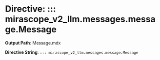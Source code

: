 # Directive: ::: mirascope_v2_llm.messages.message.Message

**Output Path**: Message.mdx

**Directive String**: `::: mirascope_v2_llm.messages.message.Message`

